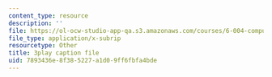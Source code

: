 ```yaml
---
content_type: resource
description: ''
file: https://ol-ocw-studio-app-qa.s3.amazonaws.com/courses/6-004-computation-structures-spring-2017/7893436e8f385227a1d09ff6fbfa4bde_5mJd--JCwBI.vtt
file_type: application/x-subrip
resourcetype: Other
title: 3play caption file
uid: 7893436e-8f38-5227-a1d0-9ff6fbfa4bde
---
```

